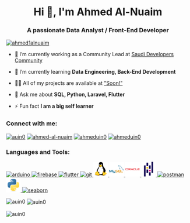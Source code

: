 <h1 align="center">Hi 👋, I'm Ahmed Al-Nuaim</h1>
<h3 align="center">A passionate Data Analyst / Front-End Developer</h3>

<p align="left"> <a href="https://twitter.com/ahmed1alnuaim" target="blank"><img src="https://img.shields.io/twitter/follow/Ahmed1Alnuaim?logo=twitter&style=for-the-badge" alt="ahmed1alnuaim" /></a> </p>

- 🔭 I’m currently working as a Community Lead at [Saudi Developers Community]((https://x.com/SDC_Saudi))

- 🌱 I’m currently learning **Data Engineering, Back-End Development**

- 👨‍💻 All of my projects are available at ["Soon!"]("Soon!")

- 💬 Ask me about **SQL, Python, Laravel, Flutter**

- ⚡ Fun fact **I am a big self learner**

<h3 align="left">Connect with me:</h3>
<p align="left">
<a href="https://twitter.com/ahmed1alnuaim" target="blank"><img align="center" src="https://raw.githubusercontent.com/rahuldkjain/github-profile-readme-generator/master/src/images/icons/Social/twitter.svg" alt="auin0" height="30" width="40" /></a>
<a href="https://linkedin.com/in/ahmed-al-nuaim" target="blank"><img align="center" src="https://raw.githubusercontent.com/rahuldkjain/github-profile-readme-generator/master/src/images/icons/Social/linked-in-alt.svg" alt="ahmed-al-nuaim" height="30" width="40" /></a>
<a href="https://kaggle.com/ahmeduin0" target="blank"><img align="center" src="https://raw.githubusercontent.com/rahuldkjain/github-profile-readme-generator/master/src/images/icons/Social/kaggle.svg" alt="ahmeduin0" height="30" width="40" /></a>
<a href="https://instagram.com/ahmeduin0" target="blank"><img align="center" src="https://raw.githubusercontent.com/rahuldkjain/github-profile-readme-generator/master/src/images/icons/Social/instagram.svg" alt="ahmeduin0" height="30" width="40" /></a>
</p>

<h3 align="left">Languages and Tools:</h3>
<p align="left"> <a href="https://www.arduino.cc/" target="_blank" rel="noreferrer"> <img src="https://cdn.worldvectorlogo.com/logos/arduino-1.svg" alt="arduino" width="40" height="40"/> </a> <a href="https://firebase.google.com/" target="_blank" rel="noreferrer"> <img src="https://www.vectorlogo.zone/logos/firebase/firebase-icon.svg" alt="firebase" width="40" height="40"/> </a> <a href="https://flutter.dev" target="_blank" rel="noreferrer"> <img src="https://www.vectorlogo.zone/logos/flutterio/flutterio-icon.svg" alt="flutter" width="40" height="40"/> </a> <a href="https://git-scm.com/" target="_blank" rel="noreferrer"> <img src="https://www.vectorlogo.zone/logos/git-scm/git-scm-icon.svg" alt="git" width="40" height="40"/> </a> <a href="https://www.linux.org/" target="_blank" rel="noreferrer"> <img src="https://raw.githubusercontent.com/devicons/devicon/master/icons/linux/linux-original.svg" alt="linux" width="40" height="40"/> </a> <a href="https://www.mysql.com/" target="_blank" rel="noreferrer"> <img src="https://raw.githubusercontent.com/devicons/devicon/master/icons/mysql/mysql-original-wordmark.svg" alt="mysql" width="40" height="40"/> </a> <a href="https://www.oracle.com/" target="_blank" rel="noreferrer"> <img src="https://raw.githubusercontent.com/devicons/devicon/master/icons/oracle/oracle-original.svg" alt="oracle" width="40" height="40"/> </a> <a href="https://pandas.pydata.org/" target="_blank" rel="noreferrer"> <img src="https://raw.githubusercontent.com/devicons/devicon/2ae2a900d2f041da66e950e4d48052658d850630/icons/pandas/pandas-original.svg" alt="pandas" width="40" height="40"/> </a> <a href="https://postman.com" target="_blank" rel="noreferrer"> <img src="https://www.vectorlogo.zone/logos/getpostman/getpostman-icon.svg" alt="postman" width="40" height="40"/> </a> <a href="https://www.python.org" target="_blank" rel="noreferrer"> <img src="https://raw.githubusercontent.com/devicons/devicon/master/icons/python/python-original.svg" alt="python" width="40" height="40"/> </a> <a href="https://seaborn.pydata.org/" target="_blank" rel="noreferrer"> <img src="https://seaborn.pydata.org/_images/logo-mark-lightbg.svg" alt="seaborn" width="40" height="40"/> </a> </p>

</p>

<p><img align="left" src="https://github-readme-stats.vercel.app/api/top-langs?username=auin0&show_icons=true&locale=en&layout=compact" alt="auin0" /></p>

<p>&nbsp;<img align="center" src="https://github-readme-stats.vercel.app/api?username=auin0&show_icons=true&locale=en" alt="auin0" /></p>

<p><img align="center" src="https://github-readme-streak-stats.herokuapp.com/?user=auin0&" alt="auin0" /></p>


